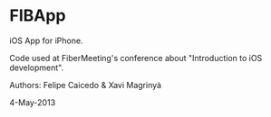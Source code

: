 FIBApp
======

iOS App for iPhone. 

Code used at FiberMeeting's conference about "Introduction to iOS development". 

Authors: Felipe Caicedo & Xavi Magrinyà

4-May-2013
